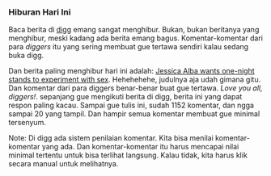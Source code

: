 ### Hiburan Hari Ini

Baca berita di <a href="http://digg.com">digg</a> emang sangat menghibur. Bukan, bukan beritanya yang menghibur, meski kadang ada berita emang bagus. Komentar-komentar dari para <em>diggers</em> itu yang sering membuat gue tertawa sendiri kalau sedang buka digg.

Dan berita paling menghibur hari ini adalah:
<a href="http://digg.com/celebrity/Jessica_Alba_wants_one_night_stands_to_experiment_with_sex">Jessica Alba wants one-night stands to experiment with sex</a>.
Hehehehehe, judulnya aja udah gimana gitu. Dan komentar dari para diggers benar-benar buat gue tertawa. <em>Love you all, diggers!</em>. sepanjang gue mengikuti berita di digg, berita ini yang dapat respon paling kacau. Sampai gue tulis ini, sudah 1152 komentar, dan ngga sampai 20 yang tampil. Dan hampir semua komentar membuat gue minimal tersenyum.

Note:
Di digg ada sistem penilaian komentar. Kita bisa menilai komentar-komentar yang ada. Dan komentar-komentar itu harus mencapai nilai minimal tertentu untuk bisa terlihat langsung. Kalau tidak, kita harus klik secara manual untuk melihatnya.

<!-- METADATA: {"time": "2007-06-14 23:42:24", "title": "Hiburan Hari Ini"} -->
